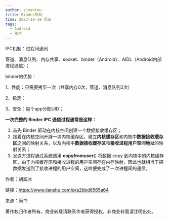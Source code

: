 ```yaml
---
author: zjmantou
title: Binder机制
time: 2023-10-19 周四
tags:
  - Android
  - 技术
---
```

IPC机制：进程间通讯

管道、消息队列、内存共享、socket、binder（Android）、AIDL（Android内部进程通信）；

  
  

binder的优势：

1、性能：只需要拷贝一次（共享内存0次，管道、消息队列2次）

2、稳定：

3、安全：每个app分配UID；

  
  

**一次完整的 Binder IPC 通信过程通常是这样：**

1. 首先 Binder 驱动在内核空间创建一个数据接收缓存区；
2. 接着在内核空间开辟一块内核缓存区，建立**内核缓存区**和内核中**数据接收缓存区**之间的映射关系，以及内核中**数据接收缓存区**和**接收进程用户空间地址**的映射关系；
3. 发送方进程通过系统调用 **copyfromuser**() 将数据 copy 到内核中的内核缓存区，由于内核缓存区和接收进程的用户空间存在内存映射，因此也就相当于把数据发送到了接收进程的用户空间，这样便完成了一次进程间的通信。

作者：胡奚冰

链接：https://www.jianshu.com/p/a2bbd8565a64

来源：简书

著作权归作者所有。商业转载请联系作者获得授权，非商业转载请注明出处。